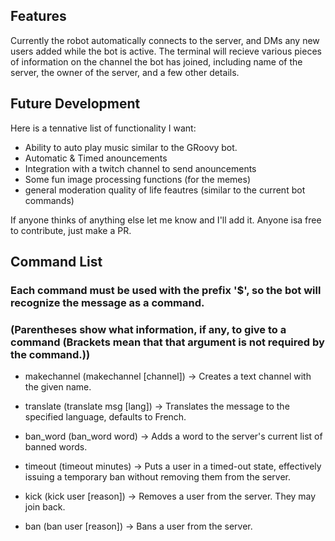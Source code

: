 ## Features
Currently the robot automatically connects to the server, and DMs any new users added while the bot is active.
The terminal will recieve various pieces of information on the channel the bot has joined, including name of the server, the owner of the server, and a few other details.

## Future Development
Here is a tennative list of functionality I want:

- Ability to auto play music similar to the GRoovy bot.
- Automatic & Timed anouncements
- Integration with a twitch channel to send anouncements
- Some fun image processing functions (for the memes)
- general moderation quality of life feautres (similar to the current bot commands)

If anyone thinks of anything else let me know and I'll add it. Anyone isa free to contribute, just make a PR.

## Command List
### Each command must be used with the prefix '$', so the bot will recognize the message as a command.
### (Parentheses show what information, if any, to give to a command (Brackets mean that that argument is not required by the command.))
 
 - makechannel (makechannel [channel]) -> Creates a text channel with the given name.

 - translate (translate msg [lang]) -> Translates the message to the specified language, defaults to French.

 - ban_word (ban_word word) -> Adds a word to the server's current list of banned words.

 - timeout (timeout minutes) -> Puts a user in a timed-out state, effectively issuing a temporary ban without removing them from the server.

 - kick (kick user [reason]) -> Removes a user from the server. They may join back.

 - ban (ban user [reason]) -> Bans a user from the server.
